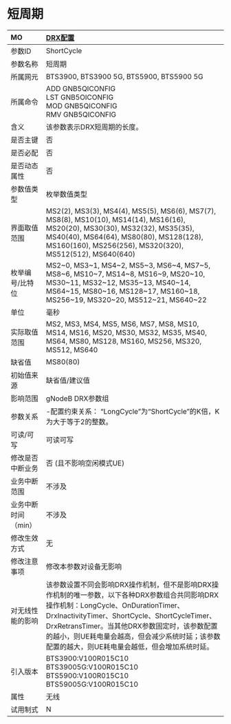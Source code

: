 # 短周期<table><thread><tr><th align = "left">MO</th><th align = "left"><a href = "index.html#短周期-3">DRX配置</a></td></tr></thread><tbody><tr><td>参数ID</td><td>ShortCycle</td></tr><tr><td>参数名称</td><td>短周期</td></tr><tr><td>所属网元</td><td>BTS3900, BTS3900 5G, BTS5900, BTS5900 5G</td></tr><tr><td>所属命令</td><td>ADD GNB5QICONFIG<br>LST GNB5OICONFIG<br>MOD GNB5QICONFIG<br>RMV GNB5QICONFIG</td></tr><tr><td>含义</td><td>该参数表示DRX短周期的长度。</td></tr><tr><td>是否主键</td><td>否</td></tr><tr><td>是否必配</td><td>否</td></tr><tr><td>是否动态属性</td><td>否</td></tr><tr><td>参数值类型</td><td>枚举数值类型</td></tr><tr><td>界面取值范围</td><td>MS2(2), MS3(3), MS4(4), MS5(5), MS6(6), MS7(7), MS8(8), MS10(10), MS14(14), MS16(16), MS20(20), MS30(30), MS32(32), MS35(35), MS40(40), MS64(64), MS80(80), MS128(128), MS160(160), MS256(256), MS320(320), MS512(512), MS640(640)</td></tr><tr><td>枚举编号/比特位</td><td>MS2~0, MS3~1, MS4~2, MS5~3, MS6~4, MS7~5, MS8~6, MS10~7, MS14~8, MS16~9, MS20~10, MS30~11, MS32~12, MS35~13, MS40~14, MS64~15, MS80~16, MS128~17, MS160~18, MS256~19, MS320~20, MS512~21, MS640~22</td></tr><tr><td>单位</td><td>毫秒</td></tr><tr><td>实际取值范围</td><td>MS2, MS3, MS4, MS5, MS6, MS7, MS8, MS10, MS14, MS16, MS20, MS30, MS32, MS35, MS40, MS64, MS80, MS128, MS160, MS256, MS320, MS512, MS640</td></tr><tr><td>缺省值</td><td>MS80(80)</td></tr><tr><td>初始值来源</td><td>缺省值/建议值</td></tr><tr><td>影响范围</td><td>gNodeB DRX参数组</td></tr><tr><td>参数关系</td><td>-配置约束关系：
“LongCycle”为“ShortCycle”的K倍，K为大于等于2的整数。</td></tr><tr><td>可读/可写</td><td>可读可写</td></tr><tr><td>修改是否中断业务</td><td>否 (且不影响空闲模式UE)</td></tr><tr><td>业务中断范围</td><td>不涉及</td></tr><tr><td>业务中断时间（min）</td><td>不涉及</td></tr><tr><td>修改生效方式</td><td>无</td></tr><tr><td>修改注意事项</td><td>修改本参数对设备无影响</td></tr><tr><td>对无线性能的影响</td><td>该参数设置不同会影响DRX操作机制，但不是影响DRX操作机制的唯一参数，以下各种DRX参数组合共同影响DRX操作机制：LongCycle、OnDurationTimer、DrxInactivityTimer、ShortCycle、ShortCycleTimer、DrxRetransTimer。当其他DRX参数固定时，该参数配置的越小，则UE耗电量会越高，但会减少系统时延；该参数配置的越大，则UE耗电量会越低，但会增加系统时延。</td></tr><tr><td>引入版本</td><td>BTS3900:V100R015C10<br>BTS39005G:V100R015C10<br>BTS5900:V100R015C10<br>BTS59005G:V100R015C10</td></tr><tr><td>属性</td><td>无线</td></tr><tr><td>试用制式</td><td>N</td></tr></tbody></table>